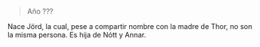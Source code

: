 > Año ???

Nace Jörd, la cual, pese a compartir nombre con la madre de Thor, no son la misma persona. Es hija de Nótt y Annar.